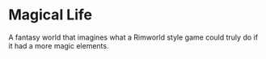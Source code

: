 # Magical Life    

A fantasy world that imagines what a Rimworld style game could truly do if it had a more magic elements.

